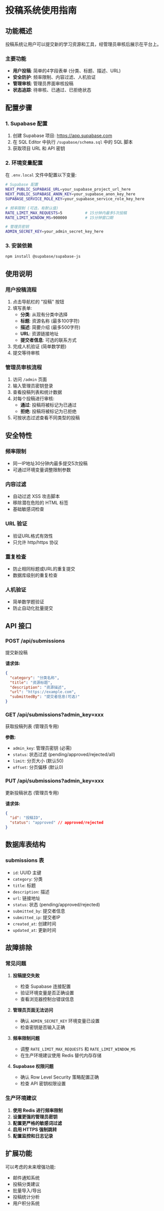 # 投稿系统使用指南

## 功能概述

投稿系统让用户可以提交新的学习资源和工具，经管理员审核后展示在平台上。

### 主要功能
- **用户投稿**: 简单的4字段表单 (分类、标题、描述、URL)
- **安全防护**: 频率限制、内容过滤、人机验证
- **管理审核**: 管理员界面审核投稿
- **状态追踪**: 待审核、已通过、已拒绝状态

## 配置步骤

### 1. Supabase 配置

1. 创建 Supabase 项目: https://app.supabase.com
2. 在 SQL Editor 中执行 `/supabase/schema.sql` 中的 SQL 脚本
3. 获取项目 URL 和 API 密钥

### 2. 环境变量配置

在 `.env.local` 文件中配置以下变量:

```bash
# Supabase 配置
NEXT_PUBLIC_SUPABASE_URL=your_supabase_project_url_here
NEXT_PUBLIC_SUPABASE_ANON_KEY=your_supabase_anon_key_here
SUPABASE_SERVICE_ROLE_KEY=your_supabase_service_role_key_here

# 频率限制 (可选，有默认值)
RATE_LIMIT_MAX_REQUESTS=5          # 15分钟内最多5次投稿
RATE_LIMIT_WINDOW_MS=900000        # 15分钟窗口期

# 管理员密钥
ADMIN_SECRET_KEY=your_admin_secret_key_here
```

### 3. 安装依赖

```bash
npm install @supabase/supabase-js
```

## 使用说明

### 用户投稿流程

1. 点击导航栏的 "投稿" 按钮
2. 填写表单:
   - **分类**: 从现有分类中选择
   - **标题**: 资源名称 (最多100字符)
   - **描述**: 简要介绍 (最多500字符)
   - **URL**: 资源链接地址
   - **提交者信息**: 可选的联系方式
3. 完成人机验证 (简单数学题)
4. 提交等待审核

### 管理员审核流程

1. 访问 `/admin` 页面
2. 输入管理员密钥登录
3. 查看投稿列表和统计数据
4. 对每个投稿进行审核:
   - **通过**: 投稿将被标记为已通过
   - **拒绝**: 投稿将被标记为已拒绝
5. 可按状态过滤查看不同类型的投稿

## 安全特性

### 频率限制
- 同一IP地址30分钟内最多提交5次投稿
- 可通过环境变量调整限制参数

### 内容过滤
- 自动过滤 XSS 攻击脚本
- 移除潜在危险的 HTML 标签
- 基础敏感词检查

### URL 验证
- 验证URL格式有效性
- 只允许 http/https 协议

### 重复检查
- 防止相同标题或URL的重复提交
- 数据库级别的重复检查

### 人机验证
- 简单数学题验证
- 防止自动化批量提交

## API 接口

### POST /api/submissions
提交新投稿

**请求体:**
```json
{
  "category": "分类名称",
  "title": "资源标题",
  "description": "资源描述", 
  "url": "https://example.com",
  "submittedBy": "提交者信息(可选)"
}
```

### GET /api/submissions?admin_key=xxx
获取投稿列表 (管理员专用)

**参数:**
- `admin_key`: 管理员密钥 (必需)
- `status`: 状态过滤 (pending/approved/rejected/all)
- `limit`: 分页大小 (默认50)
- `offset`: 分页偏移 (默认0)

### PUT /api/submissions?admin_key=xxx
更新投稿状态 (管理员专用)

**请求体:**
```json
{
  "id": "投稿ID",
  "status": "approved" // approved/rejected
}
```

## 数据库表结构

### submissions 表
- `id`: UUID 主键
- `category`: 分类
- `title`: 标题
- `description`: 描述
- `url`: 链接地址
- `status`: 状态 (pending/approved/rejected)
- `submitted_by`: 提交者信息
- `submitted_ip`: 提交者IP
- `created_at`: 创建时间
- `updated_at`: 更新时间

## 故障排除

### 常见问题

1. **投稿提交失败**
   - 检查 Supabase 连接配置
   - 验证环境变量是否正确设置
   - 查看浏览器控制台错误信息

2. **管理员页面无法访问**
   - 确认 `ADMIN_SECRET_KEY` 环境变量已设置
   - 检查密钥是否输入正确

3. **频率限制问题**
   - 调整 `RATE_LIMIT_MAX_REQUESTS` 和 `RATE_LIMIT_WINDOW_MS`
   - 在生产环境建议使用 Redis 替代内存存储

4. **Supabase 权限问题**
   - 确认 Row Level Security 策略配置正确
   - 检查 API 密钥权限设置

### 生产环境建议

1. **使用 Redis 进行频率限制**
2. **设置更强的管理员密钥**
3. **配置更严格的敏感词过滤**
4. **启用 HTTPS 强制跳转**
5. **配置监控和日志记录**

## 扩展功能

可以考虑的未来增强功能:
- 邮件通知系统
- 投稿分类建议
- 批量导入/导出
- 投稿统计分析
- 用户积分系统